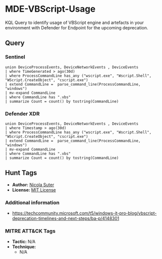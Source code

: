 # MDE-VBScript-Usage

KQL Query to identify usage of VBScript engine and artefacts in your environment with Defender for Endpoint for the upcoming deprecation.

## Query

### Sentinel
```kusto
union DeviceProcessEvents, DeviceNetworkEvents , DeviceEvents
| where TimeGenerated > ago(30d)
| where ProcessCommandLine has_any ("wscript.exe", "Wscript.Shell", "WScript.CreateObject", "cscript.exe")
| extend CommandLine =  parse_command_line(ProcessCommandLine, "windows")
| mv-expand CommandLine
| where CommandLine has ".vbs"
| summarize Count = count() by tostring(CommandLine)
```

### Defender XDR
```kusto
union DeviceProcessEvents, DeviceNetworkEvents , DeviceEvents
| where Timestamp > ago(30d)
| where ProcessCommandLine has_any ("wscript.exe", "Wscript.Shell", "WScript.CreateObject", "cscript.exe")
| extend CommandLine =  parse_command_line(ProcessCommandLine, "windows")
| mv-expand CommandLine
| where CommandLine has ".vbs"
| summarize Count = count() by tostring(CommandLine)
```

## Hunt Tags

* **Author:** [Nicola Suter](https://nicolasuter.ch)
* **License:** [MIT License](https://github.com/nicolonsky/techblog/blob/master/LICENSE)

### Additional information

* <https://techcommunity.microsoft.com/t5/windows-it-pro-blog/vbscript-deprecation-timelines-and-next-steps/ba-p/4148301>

### MITRE ATT&CK Tags

* **Tactic:** N/A
* **Technique:**
    * N/A
